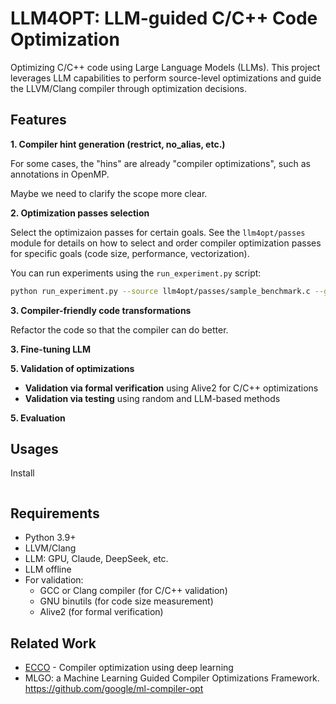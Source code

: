 # LLM4OPT: LLM-guided C/C++ Code Optimization

Optimizing C/C++ code using Large Language Models (LLMs). This project leverages LLM capabilities to perform source-level optimizations and guide the LLVM/Clang compiler through optimization decisions.

## Features

**1. Compiler hint generation (__restrict__, __no_alias__, etc.)**

For some cases, the "hins" are already "compiler optimizations", such as annotations in OpenMP.

Maybe we need to clarify the scope more clear.

**2. Optimization passes selection**

Select the optimizaion passes for certain goals. See the `llm4opt/passes` module for details on how to select and order compiler optimization passes for specific goals (code size, performance, vectorization).

You can run experiments using the `run_experiment.py` script:

```bash
python run_experiment.py --source llm4opt/passes/sample_benchmark.c --goal performance --strategy evolutionary
```

**3. Compiler-friendly code transformations**

Refactor the code so that the compiler can do better.

**3. Fine-tuning LLM**


**5. Validation of optimizations**
 
- **Validation via formal verification** using Alive2 for C/C++ optimizations
- **Validation via testing** using random and LLM-based methods

**5. Evaluation** 

## Usages

Install
~~~~

~~~~

## Requirements

- Python 3.9+
- LLVM/Clang
- LLM: GPU, Claude, DeepSeek, etc.
- LLM offline
- For validation: 
  - GCC or Clang compiler (for C/C++ validation)
  - GNU binutils (for code size measurement)
  - Alive2 (for formal verification)


## Related Work

- [ECCO](https://github.com/CodeEff/ECCO/tree/main) - Compiler optimization using deep learning
- MLGO: a Machine Learning Guided Compiler Optimizations Framework.
https://github.com/google/ml-compiler-opt
